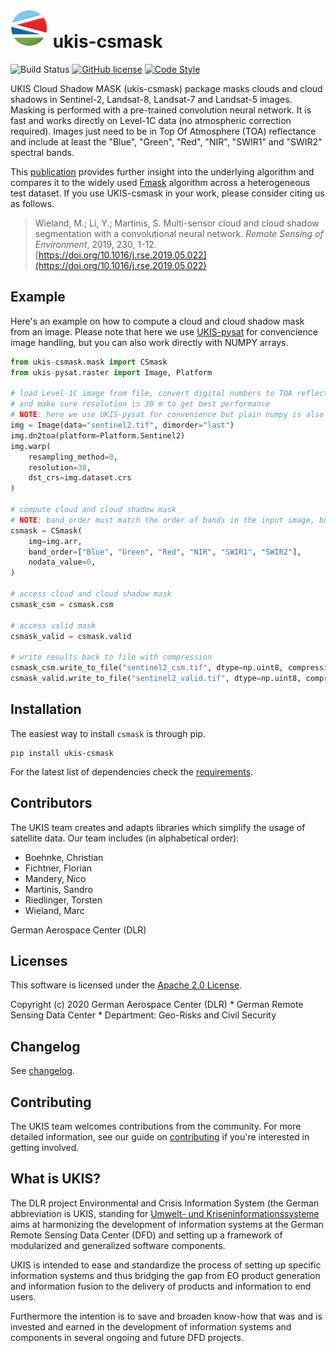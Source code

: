 # [![UKIS](https://raw.githubusercontent.com/dlr-eoc/ukis-csmask/master/img/ukis-logo.png)](https://www.dlr.de/eoc/en/desktopdefault.aspx/tabid-5413/10560_read-21914/) ukis-csmask

![Build Status](https://github.com/dlr-eoc/ukis-csmask/workflows/build/badge.svg)
[![GitHub license](https://img.shields.io/badge/License-Apache%202.0-blue.svg)](LICENSE)
[![Code Style](https://img.shields.io/badge/code%20style-black-000000.svg)](https://black.readthedocs.io/en/stable/)

UKIS Cloud Shadow MASK (ukis-csmask) package masks clouds and cloud shadows in Sentinel-2, Landsat-8, Landsat-7 and Landsat-5 images. Masking is performed with a pre-trained convolution neural network. It is fast and works directly on Level-1C data (no atmospheric correction required). Images just need to be in Top Of Atmosphere (TOA) reflectance and include at least the "Blue", "Green", "Red", "NIR", "SWIR1" and "SWIR2" spectral bands.

This [publication](https://doi.org/10.1016/j.rse.2019.05.022) provides further insight into the underlying algorithm and compares it to the widely used [Fmask](http://www.pythonfmask.org/en/latest/) algorithm across a heterogeneous test dataset. If you use UKIS-csmask in your work, please consider citing us as follows.
> Wieland, M.; Li, Y.; Martinis, S. Multi-sensor cloud and cloud shadow segmentation with a convolutional
neural network. *Remote Sensing of Environment*, 2019, 230, 1-12. [https://doi.org/10.1016/j.rse.2019.05.022](https://doi.org/10.1016/j.rse.2019.05.022)

## Example
Here's an example on how to compute a cloud and cloud shadow mask from an image. Please note that here we use [UKIS-pysat](https://github.com/dlr-eoc/ukis-pysat) for convencience image handling, but you can also work directly with NUMPY arrays.

````python
from ukis-csmask.mask import CSmask
from ukis-pysat.raster import Image, Platform

# load Level-1C image from file, convert digital numbers to TOA reflectance
# and make sure resolution is 30 m to get best performance
# NOTE: here we use UKIS-pysat for convenience but plain numpy is also fine
img = Image(data="sentinel2.tif", dimorder="last")
img.dn2toa(platform=Platform.Sentinel2)
img.warp(
    resampling_method=0,
    resolution=30,
    dst_crs=img.dataset.crs
)

# compute cloud and cloud shadow mask
# NOTE: band_order must match the order of bands in the input image, but does not have to be in this explicit order
csmask = CSmask(
    img=img.arr,
    band_order=["Blue", "Green", "Red", "NIR", "SWIR1", "SWIR2"],
    nodata_value=0,
)

# access cloud and cloud shadow mask
csmask_csm = csmask.csm

# access valid mask
csmask_valid = csmask.valid

# write results back to file with compression
csmask_csm.write_to_file("sentinel2_csm.tif", dtype=np.uint8, compression="PACKBITS")
csmask_valid.write_to_file("sentinel2_valid.tif", dtype=np.uint8, compression="PACKBITS", kwargs={"nbits":2})
````

## Installation
The easiest way to install `csmask` is through pip.

```shell
pip install ukis-csmask
```

For the latest list of dependencies check the [requirements](https://github.com/dlr-eoc/ukis-csmask/blob/master/requirements.txt).

## Contributors
The UKIS team creates and adapts libraries which simplify the usage of satellite data. Our team includes (in alphabetical order):
* Boehnke, Christian
* Fichtner, Florian
* Mandery, Nico
* Martinis, Sandro
* Riedlinger, Torsten
* Wieland, Marc

German Aerospace Center (DLR)

## Licenses
This software is licensed under the [Apache 2.0 License](https://github.com/dlr-eoc/ukis-csmask/blob/master/LICENSE).

Copyright (c) 2020 German Aerospace Center (DLR) * German Remote Sensing Data Center * Department: Geo-Risks and Civil Security

## Changelog
See [changelog](https://github.com/dlr-eoc/ukis-csmask/blob/master/CHANGELOG.rst).

## Contributing
The UKIS team welcomes contributions from the community.
For more detailed information, see our guide on [contributing](https://github.com/dlr-eoc/ukis-csmask/blob/master/CONTRIBUTING.md) if you're interested in getting involved.

## What is UKIS?
The DLR project Environmental and Crisis Information System (the German abbreviation is UKIS, standing for [Umwelt- und Kriseninformationssysteme](https://www.dlr.de/eoc/en/desktopdefault.aspx/tabid-5413/10560_read-21914/) aims at harmonizing the development of information systems at the German Remote Sensing Data Center (DFD) and setting up a framework of modularized and generalized software components.

UKIS is intended to ease and standardize the process of setting up specific information systems and thus bridging the gap from EO product generation and information fusion to the delivery of products and information to end users.

Furthermore the intention is to save and broaden know-how that was and is invested and earned in the development of information systems and components in several ongoing and future DFD projects.
